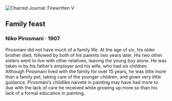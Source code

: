 <div class="artwork-of-the-day">
  <div class="container">
    <div class="img-wrapper">
      <img
        src="https://uploads6.wikiart.org/images/niko-pirosmani/family-feast-1907(1).jpg!Large.jpg"
        alt="Charred Journal: Firewritten V" />
    </div>
    <div class="artwork-detail">
      <div class="artwork-origin"> 
        <h2 class="artwork-name">Family feast</h2>
        <h3 class="artist">
          Niko Pirosmani
                    ·  1907
        </h3>
      </div>
      <p class="description">
        <span class="artwork-description-text ng-binding" ng-bind-html="viewModel.ArtworkOfTheDay.Description | unsafe">Pirosmani did not have much of a family life. At the age of six, his older brother died, followed by both of his parents two years later. His two other sisters went to live with other relatives, leaving the young boy alone. He was taken in by his father’s employer and his wife, who had six children. Although Pirosmani lived with the family for over 15 years, he was little more than a family pet, taking care of the younger children, and given very little guidance. Pirosmani’s childlike naiveté in painting may have had more to due with the lack of care he received while growing up more so than his lack of a formal education in painting.</span>
                        <div class="text-shadow-container" ng-show="showShadow" style=""></div>
      </p>
    </div>
  </div>

</div>
